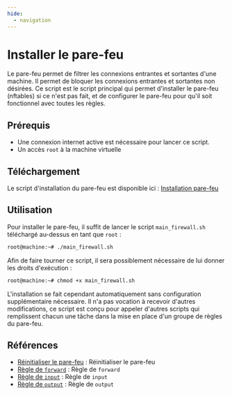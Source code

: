 ```yaml
---
hide:
  - navigation
---
```

# Installer le pare-feu

Le pare-feu permet de filtrer les connexions entrantes et sortantes d'une machine. Il permet de bloquer les connexions entrantes et sortantes non désirées.
Ce script est le script principal qui permet d'installer le pare-feu (nftables) si ce n'est pas fait, et de configurer le pare-feu pour qu'il soit fonctionnel avec toutes les règles.

## Prérequis

- Une connexion internet active est nécessaire pour lancer ce script.
- Un accès `root` à la machine virtuelle

## Téléchargement

Le script d'installation du pare-feu est disponible ici : [Installation pare-feu](https://raw.githubusercontent.com/AngarosGamer/SAE4/main/firewall/main_firewall.sh)

## Utilisation

Pour installer le pare-feu, il suffit de lancer le script `main_firewall.sh` téléchargé au-dessus en tant que `root` :

```bash
root@machine:~# ./main_firewall.sh
```

Afin de faire tourner ce script, il sera possiblement nécessaire de lui donner les droits d'exécution :

```bash
root@machine:~# chmod +x main_firewall.sh
```

L'installation se fait cependant automatiquement sans configuration supplémentaire nécessaire. Il n'a pas vocation à recevoir d'autres modifications, ce script est conçu pour appeler d'autres scripts qui remplissent chacun une tâche dans la mise en place d'un groupe de règles du pare-feu.

## Références

- [Réinitialiser le pare-feu](reset.md) : Réinitialiser le pare-feu
- [Règle de `forward`](forward.md) : Règle de `forward`
- [Règle de `input`](input.md) : Règle de `input`
- [Règle de `output`](output.md) : Règle de `output`
